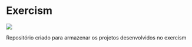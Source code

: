 # Exercism

<a href="https://exercism.io/" target="_blank"><img src="https://miro.medium.com/max/1000/1*Hc7sUjXumxGp0WFj5hKXzw.png"></a>

Repositório criado para armazenar os projetos desenvolvidos no exercism
